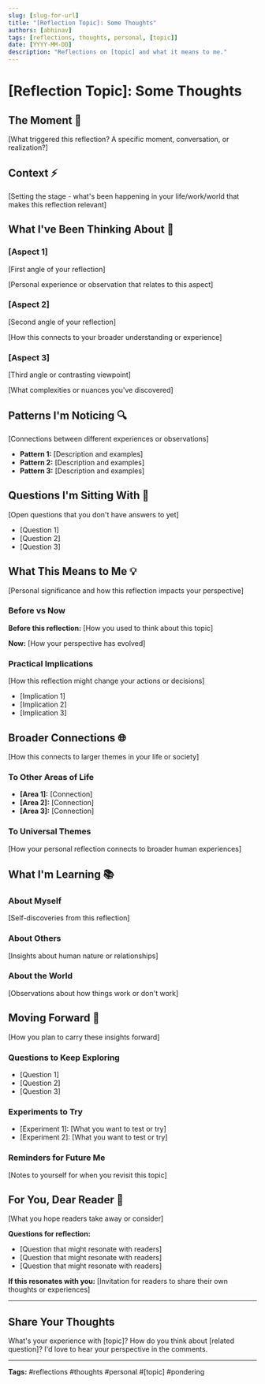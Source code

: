 ```yaml
---
slug: [slug-for-url]
title: "[Reflection Topic]: Some Thoughts"
authors: [abhinav]
tags: [reflections, thoughts, personal, [topic]]
date: [YYYY-MM-DD]
description: "Reflections on [topic] and what it means to me."
---
```


# [Reflection Topic]: Some Thoughts

<!--truncate-->

## The Moment 💭

[What triggered this reflection? A specific moment, conversation, or realization?]

## Context ⚡

[Setting the stage - what's been happening in your life/work/world that makes this reflection relevant]

## What I've Been Thinking About 🤔

### [Aspect 1]

[First angle of your reflection]

[Personal experience or observation that relates to this aspect]

### [Aspect 2]

[Second angle of your reflection]

[How this connects to your broader understanding or experience]

### [Aspect 3]

[Third angle or contrasting viewpoint]

[What complexities or nuances you've discovered]

## Patterns I'm Noticing 🔍

[Connections between different experiences or observations]

- **Pattern 1:** [Description and examples]
- **Pattern 2:** [Description and examples]
- **Pattern 3:** [Description and examples]

## Questions I'm Sitting With 🔮

[Open questions that you don't have answers to yet]

- [Question 1]
- [Question 2]
- [Question 3]

## What This Means to Me 💡

[Personal significance and how this reflection impacts your perspective]

### Before vs Now

**Before this reflection:**
[How you used to think about this topic]

**Now:**
[How your perspective has evolved]

### Practical Implications

[How this reflection might change your actions or decisions]

- [Implication 1]
- [Implication 2]
- [Implication 3]

## Broader Connections 🌐

[How this connects to larger themes in your life or society]

### To Other Areas of Life

- **[Area 1]:** [Connection]
- **[Area 2]:** [Connection]
- **[Area 3]:** [Connection]

### To Universal Themes

[How your personal reflection connects to broader human experiences]

## What I'm Learning 📚

### About Myself

[Self-discoveries from this reflection]

### About Others

[Insights about human nature or relationships]

### About the World

[Observations about how things work or don't work]

## Moving Forward 🚀

[How you plan to carry these insights forward]

### Questions to Keep Exploring

- [Question 1]
- [Question 2]
- [Question 3]

### Experiments to Try

- [Experiment 1]: [What you want to test or try]
- [Experiment 2]: [What you want to test or try]

### Reminders for Future Me

[Notes to yourself for when you revisit this topic]

## For You, Dear Reader 💬

[What you hope readers take away or consider]

**Questions for reflection:**
- [Question that might resonate with readers]
- [Question that might resonate with readers]
- [Question that might resonate with readers]

**If this resonates with you:**
[Invitation for readers to share their own thoughts or experiences]

---

## Share Your Thoughts

What's your experience with [topic]? How do you think about [related question]? I'd love to hear your perspective in the comments.

---

**Tags:** #reflections #thoughts #personal #[topic] #pondering
